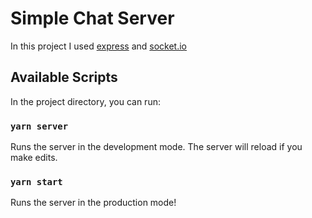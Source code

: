 # Simple Chat Server


In this project I used [express](https://expressjs.com/) and [socket.io](https://socket.io/)

## Available Scripts

In the project directory, you can run:

### `yarn server`

Runs the server in the development mode.
The server will reload if you make edits.

### `yarn start`

Runs the server in the production mode!
